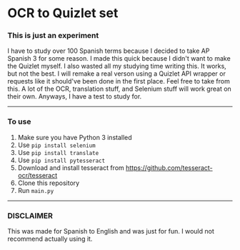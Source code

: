 # OCR to Quizlet set
### This is just an experiment

I have to study over 100 Spanish terms because I decided to take AP Spanish 3 for some reason. I made this quick because I didn't want to make the Quizlet myself. I also wasted all my studying time writing this. It works, but not the best. I will remake a real verson using a Quizlet API wrapper or requests like it should've been done in the first place. Feel free to take from this. A lot of the OCR, translation stuff, and Selenium stuff will work great on their own. Anyways, I have a test to study for.

---

### To use
1. Make sure you have Python 3 installed
2. Use `pip install selenium`
3. Use `pip install translate`
4. Use `pip install pytesseract`
5. Download and install tesseract from https://github.com/tesseract-ocr/tesseract
6. Clone this repository
7. Run `main.py`

---

### DISCLAIMER
This was made for Spanish to English and was just for fun. I would not recommend actually using it.
